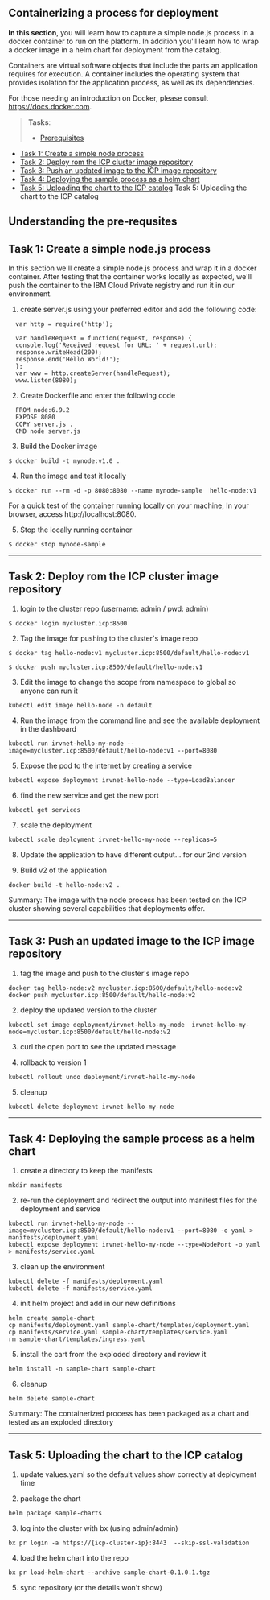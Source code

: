 
## Containerizing a process for deployment

**In this section**, you will learn how to capture a simple node.js process in a docker container to run on the platform. In addition you'll learn how to wrap a docker image in a helm chart for deployment from the catalog.

Containers are virtual software objects that include the parts an application requires for execution. A container includes the operating system that provides isolation for the application process, as well as its dependencies.

For those needing an introduction on Docker, please consult https://docs.docker.com.

> **Tasks**:
>- [Prerequisites](#prerequisites)
- [Task 1: Create a simple node process](#task-1-create-a-simple-node-process)
- [Task 2: Deploy rom the ICP cluster image repository](#task-2-deploy-from-the-ICP-cluster-image-repository)
- [Task 3: Push an updated image to the ICP image repository](#task-3-push-an-updated-image-to-the-image-repository)
- [Task 4: Deploying the sample process as a helm chart](#task-4-deploying-the-sample-process-helm-cart)
- [Task 5: Uploading the chart to the ICP catalog](#task-5-uploading-the-chart-to-the-ICP-catalog)
Task 5: Uploading the chart to the ICP catalog

## Understanding the pre-requsites

## Task 1: Create a simple node.js process

In this section we'll create a simple node.js process and wrap it in a docker container. After testing that the container works locally as expected, we'll push the container to the  IBM Cloud Private registry and run it in our environment.


1. create server.js using your preferred editor and add the following code:
```
  var http = require('http');

  var handleRequest = function(request, response) {
  console.log('Received request for URL: ' + request.url);
  response.writeHead(200);
  response.end('Hello World!');
  };
  var www = http.createServer(handleRequest);
  www.listen(8080);
```

2. Create Dockerfile and enter the following code

```
  FROM node:6.9.2
  EXPOSE 8080
  COPY server.js .
  CMD node server.js
```

3. Build the Docker image
```
$ docker build -t mynode:v1.0 .
```

4. Run the image and test it locally

```
$ docker run --rm -d -p 8080:8080 --name mynode-sample  hello-node:v1
```

  For a quick test of the container running locally on your machine, In your browser, access http://localhost:8080.  

5. Stop the locally running container

```  
$ docker stop mynode-sample
```


---

## Task 2: Deploy rom the ICP cluster image repository

1. login to the cluster repo (username: admin / pwd: admin)

```
$ docker login mycluster.icp:8500
```


2. Tag the image for pushing to the cluster's image repo

```
$ docker tag hello-node:v1 mycluster.icp:8500/default/hello-node:v1

$ docker push mycluster.icp:8500/default/hello-node:v1
```


3. Edit the image to change the scope from namespace to global so anyone can run it

```
kubectl edit image hello-node -n default

```

4. Run the image from the command line and see the available deployment in the dashboard

```
kubectl run irvnet-hello-my-node --image=mycluster.icp:8500/default/hello-node:v1 --port=8080
```


5. Expose the pod to the internet by creating a service

```
kubectl expose deployment irvnet-hello-node --type=LoadBalancer
```


6. find the new service and get the new port
```
kubectl get services
```


7. scale the deployment

```
kubectl scale deployment irvnet-hello-my-node --replicas=5
```

8. Update the application to have different output... for our 2nd version

9. Build v2 of the application

```
docker build -t hello-node:v2 .
```

Summary: The image with the node process has been tested on the ICP cluster showing several capabilities that deployments offer.

---

## Task 3:  Push an updated image to the ICP image repository

1. tag the image and push to the cluster's image repo

```
docker tag hello-node:v2 mycluster.icp:8500/default/hello-node:v2
docker push mycluster.icp:8500/default/hello-node:v2
```

2. deploy the updated version to the cluster
```
kubectl set image deployment/irvnet-hello-my-node  irvnet-hello-my-node=mycluster.icp:8500/default/hello-node:v2
```

3. curl the open port to see the updated message

4. rollback to version 1
```
kubectl rollout undo deployment/irvnet-hello-my-node
```

5. cleanup
```
kubectl delete deployment irvnet-hello-my-node
```

---

## Task 4: Deploying the sample process as a helm chart

1. create a directory to keep the manifests
```
mkdir manifests
```

2. re-run the deployment and redirect the output into manifest files for the deployment and service
```
kubectl run irvnet-hello-my-node --image=mycluster.icp:8500/default/hello-node:v1 --port=8080 -o yaml >  manifests/deployment.yaml
kubectl expose deployment irvnet-hello-my-node --type=NodePort -o yaml > manifests/service.yaml
```

3. clean up the environment
```
kubectl delete -f manifests/deployment.yaml
kubectl delete -f manifests/service.yaml
```

4. init helm project and add in our new definitions
```
helm create sample-chart
cp manifests/deployment.yaml sample-chart/templates/deployment.yaml
cp manifests/service.yaml sample-chart/templates/service.yaml
rm sample-chart/templates/ingress.yaml
```

5. install the cart from the exploded directory and review it
```
helm install -n sample-chart sample-chart
```

6. cleanup
```
helm delete sample-chart
```

Summary: The containerized process has been packaged as a chart and tested as an exploded directory

---

## Task 5: Uploading the chart to the ICP catalog

1. update values.yaml so the default values show correctly at deployment time

2. package the chart
```
helm package sample-charts
```

3. log into the cluster with bx (using admin/admin)
```
bx pr login -a https://{icp-cluster-ip}:8443  --skip-ssl-validation
```

4. load the helm chart into the repo
```
bx pr load-helm-chart --archive sample-chart-0.1.0.1.tgz
```

5. sync repository (or the details won't show)
